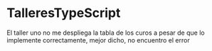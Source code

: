 # TalleresTypeScript
El taller uno no me despliega la tabla de los curos a pesar de que lo implemente correctamente, mejor dicho, no encuentro el error
